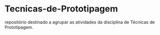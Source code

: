# Tecnicas-de-Prototipagem
repositório destinado a agrupar as atividades da disciplina de Técnicas de Prototipagem.
